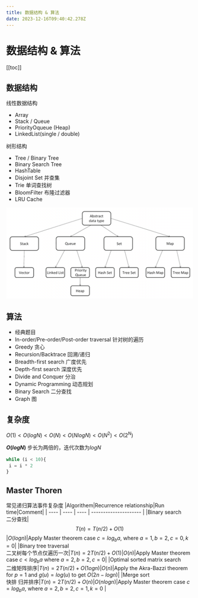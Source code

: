 ```yaml
---
title: 数据结构 & 算法
date: 2023-12-16T09:40:42.278Z
---
```


# 数据结构 & 算法

[[toc]]

## 数据结构

线性数据结构

- Array
- Stack / Queue
- PriorityOqueue (Heap)
- LinkedList(single / double)

树形结构

- Tree / Binary Tree
- Binary Search Tree
- HashTable
- Disjoint Set 并查集
- Trie 单词查找树
- BloomFilter 布隆过滤器
- LRU Cache

![分类](/images/algorithem-index-1.png)

## 算法

- 经典题目
- In-order/Pre-order/Post-order traversal 针对树的遍历
- Greedy 贪心
- Recursion/Backtrace 回溯/递归
- Breadth-first search 广度优先
- Depth-first search 深度优先
- Divide and Conquer 分治
- Dynamic Programming 动态规划
- Binary Search 二分查找
- Graph 图

## 复杂度

$O(1) < O(logN) < O(N) < O(NlogN) < O(N^2) < O(2^N)$

**$O(logN)$**
步长为两倍的，迭代次数为$logN$

```js
while (i < 10){
 i = i * 2
}
```

## Master Thoren

常见递归算法事件复杂度
|Algorithem|Recurrence relationship|Run time|Comment|
|  ----  | ----  |  ----  | --------------------- |
|Binary search <br> 二分查找| $$T(n) = T(n/2) + O(1)$$ |$O(log n)$|Apply Master theorem case $c = log_b a$, where $a = 1, b = 2, c = 0, k = 0$|
|Binary tree traversal <br>二叉树每个节点仅遍历一次|$T(n) = 2T(n/2) + O(1)$|$O(n)$|Apply Master theorem case $c < log_b a$ where $a = 2, b = 2, c = 0$|
|Optimal sorted matrix search <br>二维矩阵排序|$T(n) = 2T(n/2) + O(1og n)$|$O(n)$|Apply the Akra-Bazzi theorem for $p = 1$ and $g(u) = log(u)$ to get $O(2n - log n)$|
|Merge sort <br>快排 归并排序|$T(n) = 2T(n/2) + O(n)$|$O(nlog n)$|Apply Master theorem case $c = log_b a$, where $a = 2, b = 2, c = 1, k = 0$ |

